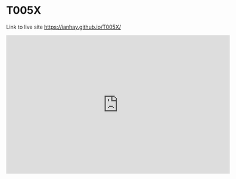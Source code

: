 # T005X

Link to live site https://ianhay.github.io/T005X/

<iframe width="600" height="371" seamless frameborder="0" scrolling="no" src="https://docs.google.com/spreadsheets/d/1fmOx73SaBVZ2oGy7Sg0r4-gAnj8JpxVSujgCD6_X_y8/pubchart?oid=1565494350&amp;format=interactive"></iframe>
